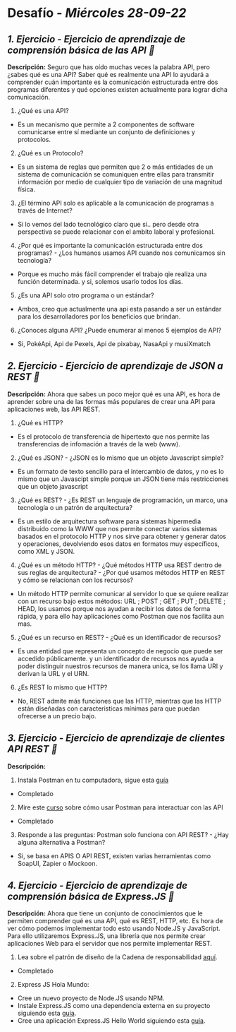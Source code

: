 # Desafío - *Miércoles 28-09-22*

## *1. Ejercicio - Ejercicio de aprendizaje de comprensión básica de las API 🧠*

**Descripción:** Seguro que has oído muchas veces la palabra API, pero ¿sabes qué es una API?
Saber qué es realmente una API lo ayudará a comprender cuán importante es la comunicación estructurada entre dos programas diferentes y qué opciones existen actualmente para lograr dicha comunicación.

1. ¿Qué es una API?
  - Es un mecanismo que permite a 2 componentes de software comunicarse entre sí mediante un conjunto de definiciones y protocolos.
2. ¿Qué es un Protocolo?
  - Es un sistema de reglas que permiten que 2 o más entidades de un sistema de comunicación se comuniquen entre ellas para transmitir información por medio de cualquier tipo de variación de una magnitud física.
3. ¿El término API solo es aplicable a la comunicación de programas a través de Internet?
  - Si lo vemos del lado tecnológico claro que si.. pero desde otra perspectiva se puede relacionar con el ambito laboral y profesional.
4. ¿Por qué es importante la comunicación estructurada entre dos programas? - ¿Los humanos usamos API cuando nos comunicamos sin tecnología?
  - Porque es mucho más fácil comprender el trabajo qie realiza una función determinada. y si, solemos usarlo todos los días.
5. ¿Es una API solo otro programa o un estándar?
  - Ambos, creo que actualmente una api esta pasando a ser un estándar para los desarrolladores por los beneficios que brindan.
6. ¿Conoces alguna API? ¿Puede enumerar al menos 5 ejemplos de API?
  - Si, PokéApi, Api de Pexels, Api de pixabay, NasaApi y musiXmatch

## *2. Ejercicio - Ejercicio de aprendizaje de JSON a REST 🧠*

**Descripción:** Ahora que sabes un poco mejor qué es una API, es hora de aprender sobre una de las formas más populares de crear una API para aplicaciones web, las API REST.

1. ¿Qué es HTTP?
  - Es el protocolo de transferencia de hipertexto que nos permite las transferencias de infomación a través de la web (www).
2. ¿Qué es JSON? - ¿JSON es lo mismo que un objeto Javascript simple?
  - Es un formato de texto sencillo para el intercambio de datos, y no es lo mismo que un Javascipt simple porque un JSON tiene más restricciones que un objeto javascript
3. ¿Qué es REST? - ¿Es REST un lenguaje de programación, un marco, una tecnología o un patrón de arquitectura?
  - Es un estilo de arquitectura software para sistemas hipermedia distribuido como la WWW que nos permite conectar varios sistemas basados en el protocolo HTTP y nos sirve para obtener y generar datos y operaciones, devolviendo esos datos en formatos muy específicos, como XML y JSON.
4. ¿Qué es un método HTTP? - ¿Qué métodos HTTP usa REST dentro de sus reglas de arquitectura? - ¿Por qué usamos métodos HTTP en REST y cómo se relacionan con los recursos?
  - Un método HTTP permite comunicar al servidor lo que se quiere realizar con un recurso bajo estos métodos: URL ; POST ; GET ; PUT ; DELETE ; HEAD, los usamos porque nos ayudan a recibir los datos de forma rápida, y para ello hay aplicaciones como Postman que nos facilita aun mas.
5. ¿Qué es un recurso en REST? - ¿Qué es un identificador de recursos?
  - Es una entidad que representa un concepto de negocio que puede ser accedido públicamente. y un identificador de recursos nos ayuda a poder distinguir nuestros recursos de manera unica, se los llama URI y derivan la URL y el URN.
6. ¿Es REST lo mismo que HTTP?
  - No, REST admite más funciones que las HTTP, mientras que las HTTP están diseñadas con caracteristicas mínimas para que puedan ofrecerse a un precio bajo.

## *3. Ejercicio - Ejercicio de aprendizaje de clientes API REST 🧠*

**Descripción:** 

1. Instala Postman en tu computadora, sigue esta [guía](https://learning.postman.com/docs/getting-started/installation-and-updates/) 
  - Completado
2. Mire este [curso](https://www.youtube.com/watch?v=VywxIQ2ZXw4) sobre cómo usar Postman para interactuar con las API
  - Completado
3. Responde a las preguntas: Postman solo funciona con API REST? - ¿Hay alguna alternativa a Postman?
  - Si, se basa en APIS O API REST, existen varias herramientas como SoapUI, Zapier o Mockoon.

## *4. Ejercicio - Ejercicio de aprendizaje de comprensión básica de Express.JS 🧠*

**Descripción:** Ahora que tiene un conjunto de conocimientos que le permiten comprender qué es una API, qué es REST, HTTP, etc. Es hora de ver cómo podemos implementar todo esto usando Node.JS y JavaScript. Para ello utilizaremos Express.JS, una librería que nos permite crear aplicaciones Web para el servidor que nos permite implementar REST.

1. Lea sobre el patrón de diseño de la Cadena de responsabilidad [aquí](https://refactoring.guru/es/design-patterns/chain-of-responsibility).
  - Completado
2. Express JS Hola Mundo:
  - Cree un nuevo proyecto de Node.JS usando NPM.
  - Instale Express.JS como una dependencia externa en su proyecto siguiendo esta [guía](https://expressjs.com/es/starter/installing.html).
  - Cree una aplicación Express.JS Hello World siguiendo esta [guía](https://expressjs.com/es/starter/hello-world.html).
